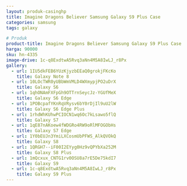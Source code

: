 ```yaml
---
layout: produk-casinghp
title: Imagine Dragons Believer Samsung Galaxy S9 Plus Case
categories: samsung
tags: galaxy

# Produk
product-title: Imagine Dragons Believer Samsung Galaxy S9 Plus Case
harga: 90000
sku: hn-4335
image-drive: 1c-q8ExdtwA5Rvq3aNn4M5A8IwLJ_r8Px
gallery:
  - url: 1IU5dkFEB6YUzKjyzbEEaQ0grokjFKcKo
    title: Galaxy Note 8
  - url: 10LOcTWR0yUBbWmVMLD4WXmypjPO2uDrX
    title: Galaxy S6
  - url: 1qhONAmFXFpGh9OTTrnSeycJz-YGUfMeX
    title: Galaxy S6 Edge
  - url: 1POBcpafYKnRqVRysv6bY0rDjIl9uU2lW
    title: Galaxy S6 Edge Plus
  - url: 1rhdWhKUhwPCIOCN1wq6Oc7kLsawo5flQ
    title: Galaxy S7
  - url: 1qE87nAKoew4fWDGRo4RW9oRlMFOGObHs
    title: Galaxy S7 Edge
  - url: 1Y0bEUJn3YmiLXCosmUbPFWS_AlkQVOkQ
    title: Galaxy S8
  - url: 1QRGH7--iF00I2EYyg0Hz9vQPYbXa252M
    title: Galaxy S8 Plus
  - url: 1mQcxux_CNTG1rv0OSU8a7rE5De75kdI7
    title: Galaxy S9
  - url: 1c-q8ExdtwA5Rvq3aNn4M5A8IwLJ_r8Px
    title: Galaxy S9 Plus
---
```

